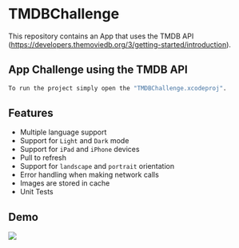 # TMDBChallenge
This repository contains an App that uses the TMDB API (https://developers.themoviedb.org/3/getting-started/introduction).

## App Challenge using the TMDB API

```bash
To run the project simply open the "TMDBChallenge.xcodeproj".
```

## Features

- Multiple language support
- Support for `Light` and `Dark` mode
- Support for `iPad` and `iPhone` devices
- Pull to refresh
- Support for `landscape` and `portrait` orientation
- Error handling when making network calls
- Images are stored in cache
- Unit Tests

## Demo

![](tmdb_demo.gif)
